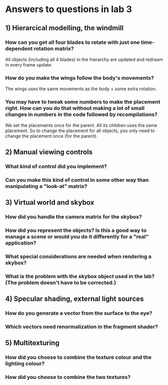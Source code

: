 # Answers to questions in lab 3

## 1) Hierarcical modelling, the windmill

### How can you get all four blades to rotate with just one time-dependent rotation matrix?
All objects (including all 4 blades) in the hierarchy are updated and redrawn in every frame update.

### How do you make the wings follow the body's movements?
The wings uses the same movements as the body + some extra rotation.

### You may have to tweak some numbers to make the placement right. How can you do that without making a lot of small changes in numbers in the code followed by recompilations?
We set the placements once for the parent.
All its children uses the same placement.
So to change the placement for all objects, you only need to change the placement once (for the parent).

## 2) Manual viewing controls

### What kind of control did you implement?

### Can you make this kind of control in some other way than manipulating a "look-at" matrix?

## 3) Virtual world and skybox

### How did you handle the camera matrix for the skybox?

### How did you represent the objects? Is this a good way to manage a scene or would you do it differently for a "real" application?

### What special considerations are needed when rendering a skybox?

### What is the problem with the skybox object used in the lab? (The problem doesn't have to be corrected.)

## 4) Specular shading, external light sources

### How do you generate a vector from the surface to the eye?

### Which vectors need renormalization in the fragment shader?

## 5) Multitexturing

### How did you choose to combine the texture colour and the lighting colour?

### How did you choose to combine the two textures?